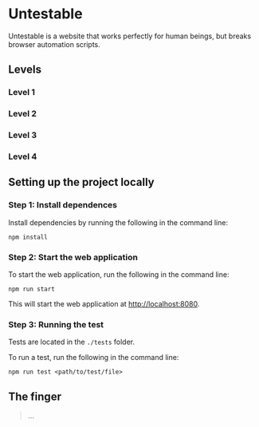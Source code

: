 # Untestable

Untestable is a website that works perfectly for human beings, but breaks browser automation scripts.

## Levels

### Level 1

### Level 2

### Level 3

### Level 4

## Setting up the project locally

### Step 1: Install dependences

Install dependencies by running the following in the command line:
```
npm install
```


### Step 2: Start the web application

To start the web application, run the following in the command line:
```
npm run start
```
This will start the web application at [http://localhost:8080](http://localhost:8080).

### Step 3: Running the test

Tests are located in the `./tests` folder.

To run a test, run the following in the command line:
```
npm run test <path/to/test/file>
```

## The finger

> ...

